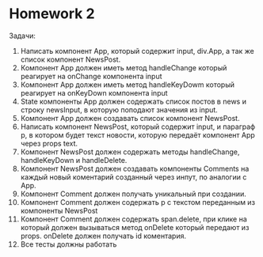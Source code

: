 # Homework 2

Задачи:

1. Написать компонент App, который содержит input, div.App, а так же список компонент NewsPost.
2. Компонент App должен иметь метод handleChange который реагирует на onChange компонента input
3. Компонент App должен иметь метод handleKeyDowm который реагирует на onKeyDown компонента input
4. State компоненты App должен содержать список постов в news и строку newsInput, в которую поподают значения из input.
5. Компонент App должен создавать список компонент NewsPost.
6. Написать компонент NewsPost, который содержит input, и параграф p, в котором будет текст новости, которую передаёт компонент App через props text.
7. Компонент NewsPost должен содержать методы handleChange, handleKeyDown и handleDelete.
8. Компонент NewsPost должен создавать компоненты Comments на каждый новый коментарий созданный через инпут, по аналогии с App.
9. Компонент Comment должен получать уникальный при создании.
10. Компонент Comment должен содержать p с текстом переданным из компоненты NewsPost
10. Компонент Comment должен содержать span.delete, при клике на который должен вызываться метод onDelete который передают из props. onDelete должен получать id коментария.
11. Все тесты должны работать
